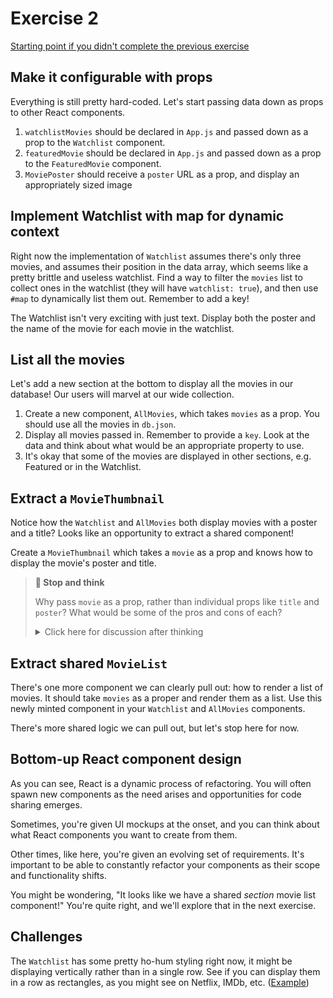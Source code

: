 # Exercise 2

[Starting point if you didn't complete the previous exercise](https://github.com/AndrewSouthpaw/webdev/tree/exercise-1-solution/projects/rmdb/src)

## Make it configurable with props

Everything is still pretty hard-coded. Let's start passing data down as props to other React components.

1. `watchlistMovies` should be declared in `App.js` and passed down as a prop to the `Watchlist` component.
1. `featuredMovie` should be declared in `App.js` and passed down as a prop to the `FeaturedMovie` component.
1. `MoviePoster` should receive a `poster` URL as a prop, and display an appropriately sized image

## Implement Watchlist with map for dynamic context

Right now the implementation of `Watchlist` assumes there's only three movies, and assumes their position in the data array, which seems like a pretty brittle and useless watchlist. Find a way to filter the `movies` list to collect ones in the watchlist (they will have `watchlist: true`), and then use `#map` to dynamically list them out. Remember to add a key!

The Watchlist isn't very exciting with just text. Display both the poster and the name of the movie for each movie in the watchlist.

## List all the movies

Let's add a new section at the bottom to display all the movies in our database! Our users will marvel at our wide collection.

1. Create a new component, `AllMovies`, which takes `movies` as a prop. You should use all the movies in `db.json`.
1. Display all movies passed in. Remember to provide a `key`. Look at the data and think about what would be an appropriate property to use.
1. It's okay that some of the movies are displayed in other sections, e.g. Featured or in the Watchlist.

## Extract a `MovieThumbnail`

Notice how the `Watchlist` and `AllMovies` both display movies with a poster and a title? Looks like an opportunity to extract a shared component!

Create a `MovieThumbnail` which takes a `movie` as a prop and knows how to display the movie's poster and title.

> **🤔 Stop and think**
> 
> Why pass `movie` as a prop, rather than individual props like `title` and `poster`? What would be some of the pros and cons of each?
>
> 
> <details><summary>Click here for discussion after thinking</summary>
> 
> There isn't a right answer here. You'll see both frequently in React codebases.
> 
> When working with higher-level semantic components, e.g. `MovieThumbnail`, `UserContactBadge`, `EmailSummary`, I'll pass in the semantic models, like `movie`, `user`, or `email`.
> 
> When working with lower-level reusable components used across multiple domain models, like `Title`, `Avatar`, or `Summary`, I'll use abstracted language that isn't domain-specific, e.g. `title`, `url`, or `text`.
> 
> The downside to passing domain objects around is that destructuring can get tedious. You're writing:
> 
> ```javascript
> const MovieThumbnail = ({ movie: { Poster, Title } }) => (/* ... */)
> ```
> 
> Instead of:
> 
> ```javascript
> const MovieThumbnail = ({ Poster, Title }) => (/* ... */)
> ```
> 
> The tradeoff is that all the other data comes for free, so if you missed something you don't have to thread it into props later.
> 
> 
> Note how I had you pass in a `url` for `MoviePoster`? In the real world, I probably would've passed in a `movie`, and read off the `Title` from within that component. I did the former to show different ways of passing in props. 😉
> </details>

## Extract shared `MovieList`

There's one more component we can clearly pull out: how to render a list of movies. It should take `movies` as a proper and render them as a list. Use this newly minted component in your `Watchlist` and `AllMovies` components.

There's more shared logic we can pull out, but let's stop here for now.

## Bottom-up React component design

As you can see, React is a dynamic process of refactoring. You will often spawn new components as the need arises and opportunities for code sharing emerges.

Sometimes, you're given UI mockups at the onset, and you can think about what React components you want to create from them.

Other times, like here, you're given an evolving set of requirements. It's important to be able to constantly refactor your components as their scope and functionality shifts.

You might be wondering, "It looks like we have a shared *section* movie list component!" You're quite right, and we'll explore that in the next exercise.

## Challenges

The `Watchlist` has some pretty ho-hum styling right now, it might be displaying vertically rather than in a single row. See if you can display them in a row as rectangles, as you might see on Netflix, IMDb, etc. ([Example](https://i.imgur.com/CS0kFld.png))
